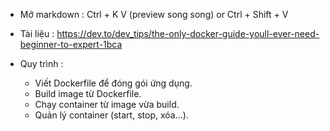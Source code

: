 - Mở markdown : Ctrl + K V (preview song song) or Ctrl + Shift + V
- Tài liệu : 
https://dev.to/dev_tips/the-only-docker-guide-youll-ever-need-beginner-to-expert-1bca

- Quy trình : 
  - Viết Dockerfile để đóng gói ứng dụng.
  - Build image từ Dockerfile.
  - Chạy container từ image vừa build.
  - Quản lý container (start, stop, xóa...).